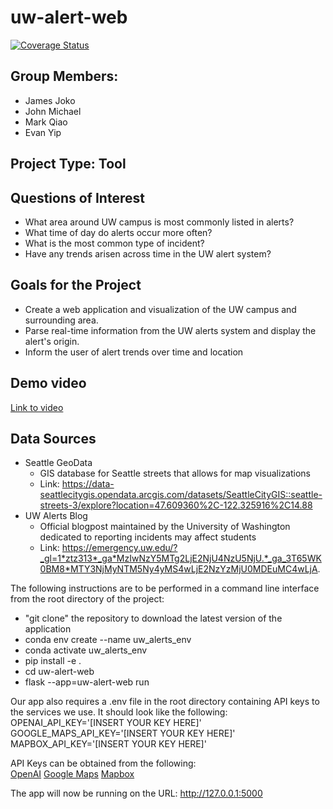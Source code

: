 # uw-alert-web
[![Coverage Status](https://coveralls.io/repos/github/evanyfyip/uw-alert-web/badge.svg?branch=main)](https://coveralls.io/github/evanyfyip/uw-alert-web?branch=main)
## Group Members:
- James Joko
- John Michael
- Mark Qiao
- Evan Yip

## Project Type: Tool

## Questions of Interest
- What area around UW campus is most commonly listed in alerts?
- What time of day do alerts occur more often?
- What is the most common type of incident?
- Have any trends arisen across time in the UW alert system?

## Goals for the Project
- Create a web application and visualization of the UW campus and surrounding area.
- Parse real-time information from the UW alerts system and display the alert's origin.
- Inform the user of alert trends over time and location

## Demo video
[Link to video](https://youtu.be/g1svuXIc0X8)

## Data Sources
- Seattle GeoData
  - GIS database for Seattle streets that allows for map visualizations
  - Link: https://data-seattlecitygis.opendata.arcgis.com/datasets/SeattleCityGIS::seattle-streets-3/explore?location=47.609360%2C-122.325916%2C14.88
- UW Alerts Blog
  - Official blogpost maintained by the University of Washington dedicated to reporting incidents may affect students
  - Link: https://emergency.uw.edu/?_gl=1*ztz313*_ga*MzIwNzY5MTg2LjE2NjU4NzU5NjU.*_ga_3T65WK0BM8*MTY3NjMyNTM5Ny4yMS4wLjE2NzYzMjU0MDEuMC4wLjA.

The following instructions are to be performed in a command line interface from the root directory of the project: 
- "git clone" the repository to download the latest version of the application
- conda env create --name uw_alerts_env
- conda activate uw_alerts_env
- pip install -e .
- cd uw-alert-web
- flask --app=uw-alert-web run

Our app also requires a .env file in the root directory containing API keys to the services we use. It should look like the following:\
OPENAI_API_KEY='[INSERT YOUR KEY HERE]'\
GOOGLE_MAPS_API_KEY='[INSERT YOUR KEY HERE]'\
MAPBOX_API_KEY='[INSERT YOUR KEY HERE]'

API Keys can be obtained from the following:\
[OpenAI](https://platform.openai.com)
[Google Maps](https://developers.google.com/maps/documentation/javascript/get-api-key)
[Mapbox](https://docs.mapbox.com/help/getting-started/access-tokens/)

The app will now be running on the URL: http://127.0.0.1:5000

